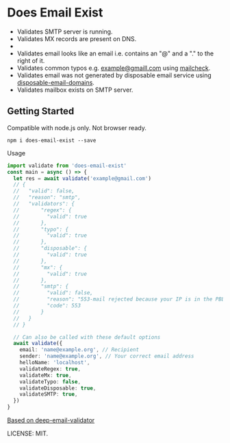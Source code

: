 # Does Email Exist

- Validates SMTP server is running.
- Validates MX records are present on DNS.
- 
- Validates email looks like an email i.e. contains an "@" and a "." to the right of it.
- Validates common typos e.g. example@gmaill.com using [mailcheck](https://github.com/mailcheck/mailcheck).
- Validates email was not generated by disposable email service using [disposable-email-domains](https://github.com/ivolo/disposable-email-domains).
- Validates mailbox exists on SMTP server.

## Getting Started

Compatible with node.js only. Not browser ready.

```
npm i does-email-exist --save
```

Usage

```typescript
import validate from 'does-email-exist'
const main = async () => {
  let res = await validate('example@gmail.com')
  // {
  //   "valid": false,
  //   "reason": "smtp",
  //   "validators": {
  //       "regex": {
  //         "valid": true
  //       },
  //       "typo": {
  //         "valid": true
  //       },
  //       "disposable": {
  //         "valid": true
  //       },
  //       "mx": {
  //         "valid": true
  //       },
  //       "smtp": {
  //         "valid": false,
  //         "reason": "553-mail rejected because your IP is in the PBL.",
  //         "code": 553
  //       }
  //   }
  // }

  // Can also be called with these default options
  await validate({
    email: 'name@example.org', // Recipient
    sender: 'name@example.org', // Your correct email address
    helloName: 'localhost',
    validateRegex: true,
    validateMx: true,
    validateTypo: false,
    validateDisposable: true,
    validateSMTP: true,
  })
}
```

[Based on deep-email-validator](https://github.com/mfbx9da4/deep-email-validator)

LICENSE: MIT.